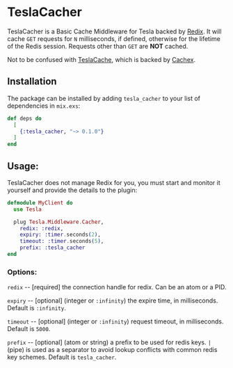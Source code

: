 # TeslaCacher

TeslaCacher is a Basic Cache Middleware for Tesla backed by
[Redix][Redix]. It will cache `GET` requests for `N` milliseconds, if
defined, otherwise for the lifetime of the Redis session. Requests
other than `GET` are **NOT** cached.

Not to be confused with [TeslaCache][Teslacache], which is backed by
[Cachex][Cachex].

## Installation

The package can be installed by adding `tesla_cacher` to your list of
dependencies in `mix.exs`:

```elixir
def deps do
  [
    {:tesla_cacher, "~> 0.1.0"}
  ]
end
```

## Usage:

TeslaCacher does not manage Redix for you, you must start and monitor
it yourself and provide the details to the plugin:

```elixir
defmodule MyClient do
  use Tesla

  plug Tesla.Middleware.Cacher,
    redix: :redix,
    expiry: :timer.seconds(2),
    timeout: :timer.seconds(5),
    prefix: :tesla_cacher
end
```

### Options:

`redix` -- [required] the connection handle for redix. Can be an
atom or a PID.

`expiry` -- [optional] (integer or `:infinity`) the expire time, in
milliseconds. Default is `:infinity`.

`timeout` -- [optional] (integer or `:infinity`) request timeout, in
milliseconds. Default is `5000`.

`prefix` -- [optional] (atom or string) a prefix to be used for redis
keys. `|` (pipe) is used as a separator to avoid lookup conflicts with
common redis key schemes. Default is `tesla_cacher`.



[Redix]: https://hex.pm/packages/redix
[Teslacache]: https://hex.pm/packages/tesla_cache
[Cachex]: https://hex.pm/packages/cachex
